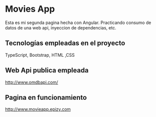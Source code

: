 # Movies App

Esta es mi segunda pagina hecha con Angular.
Practicando consumo de datos de una web api, inyeccion de dependencias, etc.

## Tecnologías empleadas en el proyecto

TypeScript, Bootstrap, HTML ,CSS

## Web Api publica empleada

http://www.omdbapi.com/

## Pagina en funcionamiento

http://www.movieapp.epizy.com
